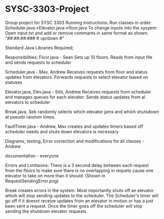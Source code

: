 # SYSC-3303-Project
Group project for SYSC 3303
Running Instructions:
Run classes in order: Scheduler.java->Elevator.java->floor.java
To change inputs into the sysyem: Open input.txt and add or remove commants in same format as shown. 
"##:##:##:### # up/down #"

Standard Java Libraries Required;


Responsibilities:
Floor.java - Sean
Sets up 10 floors. Reads from input file and sends requests to scheduler

Scheduler.java - Mav, Andrew
Receives requests from floor and status updates from elevators. Forwards requests to select elevator based on statuses

Elevator.java, Elev.java - Seb, Andrew
Receives requests from scheduler and manages queues for each elevator. Sends status updates from al elevators to scheduler

Break.java, Seb
randomly selects which elevator jams and which shutsdown at pseudo random times.

FaultTimer.java - Andrew, Mav
creates and updates timers based off scheduler needs and shuts down elevators is necessary

Diagrams, testing, Error correction and modifications for all classes - Andrew


documentation - everyone


Errors and Limitaions:
There is a 3 second delay between each request from the floors to make sure there is no overlapping in requets
cause one elevator to take on more than it should. (Shown in RequestSendingError.png) 

Break creates errors in the system. Most importantly shuts off an elevator which will stop sending updates to the scheduler.
The Scheduler's timer will go off if it doesnt receive updates from an elevator in motion or has a just been sent a request.
Once the timer goes off the scheduler will stop sending the shutdown elevator requests.
 
